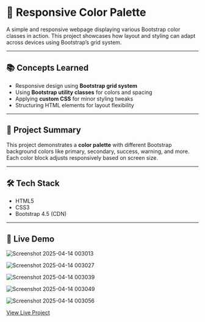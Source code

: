 # 🎨 Responsive Color Palette

A simple and responsive webpage displaying various Bootstrap color classes in action. This project showcases how layout and styling can adapt across devices using Bootstrap’s grid system.

---

## 📚 Concepts Learned

- Responsive design using **Bootstrap grid system**
- Using **Bootstrap utility classes** for colors and spacing
- Applying **custom CSS** for minor styling tweaks
- Structuring HTML elements for layout flexibility

---

## 🧠 Project Summary

This project demonstrates a **color palette** with different Bootstrap background colors like primary, secondary, success, warning, and more. Each color block adjusts responsively based on screen size.


---

## 🛠️ Tech Stack

- HTML5  
- CSS3  
- Bootstrap 4.5 (CDN)

---

## 🔗 Live Demo
![Screenshot 2025-04-14 003013](https://github.com/user-attachments/assets/c0a3da65-1a8a-48dc-b342-0d0faba6b9b0)

![Screenshot 2025-04-14 003027](https://github.com/user-attachments/assets/d126df2c-d516-46cc-ab9a-326dac2446db)

![Screenshot 2025-04-14 003039](https://github.com/user-attachments/assets/7f83a724-e846-4cab-aaa4-bf5272b981a1)

![Screenshot 2025-04-14 003049](https://github.com/user-attachments/assets/70ed5fbd-78f1-4618-9229-0e529b27015e)

![Screenshot 2025-04-14 003056](https://github.com/user-attachments/assets/5d4c274f-71dc-436d-8ecf-e29f9bca3bb3)

[View Live Project](#) <!-- Replace with your GitHub Pages or live link -->

